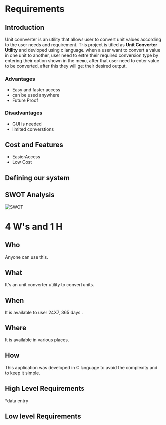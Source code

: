  # Requirements

 ## Introduction
 Unit connverter is an utility that allows user to convert unit values according to the user needs and requirement. This project is titled as **Unit Converter Utility** 
 and devloped using c language.
 when a user want to convert a value in one unit to another, user need to entre their required conversion type by entering their option shown in the menu, after that user need to enter value  to be converted, after this they will get their desired output. 

 ### Advantages
 -   Easy and faster access
 -   can be used anywhere
 -   Future Proof

 ### Disadvantages
 -   GUI is needed
 -   limited converstions

 ## Cost and Features
 -   EasierAccess
 -   Low Cost

 ## Defining our system

 ## SWOT Analysis
 ![SWOT](https://github.com/vinayvanka/M1_Unit_Converter_Util/blob/main/1_Requirements/unit-converter.jpeg)
 # 4 W's and 1 H

 ## Who
 Anyone can use this.

 ## What
 It's an unit converter utility to convert units.

 ## When
 It is available to user 24X7, 365 days .

 ## Where
 It is available in various places.

 ## How
 This application was developed in C language to avoid the complexity and to keep it simple. 


 ## High Level Requirements
 *data entry
 ## Low level Requirements
